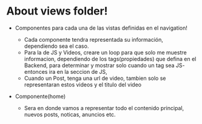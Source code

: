 # About views folder!

- Componentes para cada una de las vistas definidas en el navigation!
    * Cada componente tendra representada su información, dependiendo sea el caso.
    * Para la de JS y Videos, creare un loop para que solo me muestre informacion, dependiendo de los tags(propiedades) que defina en el Backend, para determinar y mostrar solo cuando un tag sea JS- entonces ira en la seccion de JS,
    * Cuando un Post, tenga una url de video, tambien solo se representaran estos videos y el titulo del video

- Componente(home)
    - Sera en donde vamos a representar todo el contenido principal, nuevos posts, noticas, anuncios etc.
    